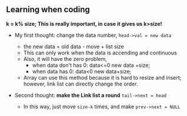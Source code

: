 ## Learning when coding

**k = k% size; This is really important, in case it gives us k>size!** 
- My first thought: change the data number, `head->val = new data`
    - the new data  = old data - move + list size
    - This can only work when the data is accending and continuous
    - Also, it will have the zero problem, 
        - when data don't has 0: data<=0 new data +size;
        - when data has 0: data<0 new data+size;
    - Array can use this method because it is hard to resize and insert; however, link list can directly change the order.

- Second thought: **make the Link list a round** `tail->next = head`
    - In this way, just move `size-k` times, and make `prev->next = NULL`
    


